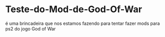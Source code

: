 # Teste-do-Mod-de-God-Of-War
é uma brincadeira que nos estamos fazendo para tentar fazer mods para ps2 do jogo God of War
